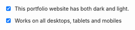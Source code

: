 
- [x] This portfolio website has both dark and light.
       


- [x] Works on all desktops, tablets and mobiles

